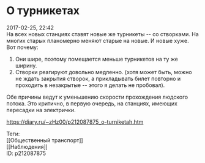 О турникетах
=============

   
 2017-02-25, 22:42   
  На всех новых станциях ставят новые же турникеты -- со створками. На многих старых планомерно меняют старые на новые. И новые хуже. Вот почему:   
   
 1. Они шире, поэтому помещается меньше турникетов на ту же ширину.   
 2. Створки реагируют довольно медленно. (хотя может быть, можно не ждать закрытия створок, а прикладывать билет повторно и проходить в незакрытые -- этого я делать не пробовал).   
   
 Обе причины ведут к уменьшению скорости прохождения людского потока. Это критично, в первую очередь, на станциях, имеющих пересадки на электрички.   
    
 <https://diary.ru/~zHz00/p212087875_o-turniketah.htm>   
   
 Теги:   
 [[Общественный транспорт]]   
 [[Наблюдения]]   
 ID: p212087875